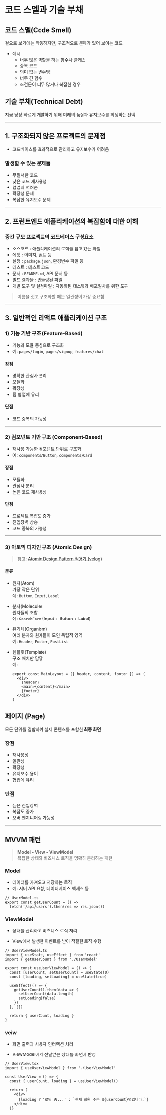 # 코드 스멜과 기술 부채

##  코드 스멜(Code Smell)

겉으로 보기에는 작동하지만, 구조적으로 문제가 있어 보이는 코드

- 예시
  - 너무 많은 역할을 하는 함수나 클래스
  - 중복 코드
  - 의미 없는 변수명
  - 너무 긴 함수
  - 조건문이 너무 많거나 복잡한 경우

## 기술 부채(Technical Debt)

지금 당장 빠르게 개발하기 위해 미래의 품질과 유지보수를 희생하는 선택

---

## 1. 구조화되지 않은 프로젝트의 문제점

- 코드베이스를 효과적으로 관리하고 유지보수가 어려움

###  발생할 수 있는 문제들

- 무질서한 코드
- 낮은 코드 재사용성
- 협업의 어려움
- 확장성 문제
- 복잡한 유지보수 문제

---

## 2. 프런트엔드 애플리케이션의 복잡함에 대한 이해

###  중간 규모 프로젝트의 코드베이스 구성요소

- 소스코드 : 애플리케이션의 로직을 담고 있는 파일
- 에셋 : 이미지, 폰트 등
- 설정 : `package.json`, 환경변수 파일 등
- 테스트 : 테스트 코드
- 문서 : `README.md`, API 문서 등
- 빌드 결과물 : 번들링된 파일
- 개발 도구 및 설정파일 : 자동화된 테스팅과 배포절차를 위한 도구

>  이름을 짓고 구조화할 때는 일관성이 가장 중요함

---

## 3. 일반적인 리액트 애플리케이션 구조

### 1) 기능 기반 구조 (Feature-Based)

- 기능과 모듈 중심으로 구조화
- 예: `pages/login`, `pages/signup`, `features/chat`

#### 장점

- 명확한 관심사 분리
- 모듈화
- 확장성
- 팀 협업에 유리

#### 단점

- 코드 중복의 가능성

---

### 2) 컴포넌트 기반 구조 (Component-Based)

- 재사용 가능한 컴포넌트 단위로 구조화
- 예: `components/Button`, `components/Card`

#### 장점

- 모듈화
- 관심사 분리
- 높은 코드 재사용성

#### 단점

- 프로젝트 복잡도 증가
- 진입장벽 상승
- 코드 중복의 가능성

---

### 3) 아토믹 디자인 구조 (Atomic Design)

> 참고: [Atomic Design Pattern 적용기 (velog)](https://velog.io/@younyikim/Atomic-Design-Pattern과-컴포넌트-단위-개발-방식-적용기-장점과-단점)

#### 분류

- 원자(Atom)  
  가장 작은 단위  
  예: `Button`, `Input`, `Label`

- 분자(Molecule)  
  원자들의 조합  
  예: `SearchForm` (Input + Button + Label)

- 유기체(Organism)  
  여러 분자와 원자들이 모인 독립적 영역  
  예: `Header`, `Footer`, `PostList`

- 템플릿(Template)  
  구조 배치만 담당  
  예:

  ```tsx
  export const MainLayout = ({ header, content, footer }) => (
    <div>
      {header}
      <main>{content}</main>
      {footer}
    </div>
  )
  ```

## 페이지 (Page)

모든 단위를 결합하여 실제 콘텐츠를 포함한 **최종 화면**

### 장점
- 재사용성
- 일관성
- 확장성
- 유지보수 용이
- 협업에 유리

### 단점
- 높은 진입장벽
- 복잡도 증가
- 오버 엔지니어링 가능성

---

##  MVVM 패턴

> **Model - View - ViewModel**  
> 복잡한 상태와 비즈니스 로직을 명확히 분리하는 패턴

### Model
- 데이터를 가져오고 저장하는 로직
- 예: 서버 API 요청, 데이터베이스 액세스 등

```tsx
// UserModel.ts
export const getUserCount = () =>
  fetch('/api/users').then(res => res.json())
```

###  ViewModel
- 상태를 관리하고 비즈니스 로직 처리

- View에서 발생한 이벤트를 받아 적절한 로직 수행

```tsx
// UserViewModel.ts
import { useState, useEffect } from 'react'
import { getUserCount } from './UserModel'

export const useUserViewModel = () => {
  const [userCount, setUserCount] = useState(0)
  const [loading, setLoading] = useState(true)

  useEffect(() => {
    getUserCount().then(data => {
      setUserCount(data.length)
      setLoading(false)
    })
  }, [])

  return { userCount, loading }
}
```

### veiw

- 화면 출력과 사용자 인터랙션 처리

- ViewModel에서 전달받은 상태를 화면에 반영

``` tsx
// UserView.tsx
import { useUserViewModel } from './UserViewModel'

const UserView = () => {
  const { userCount, loading } = useUserViewModel()

  return (
    <div>
      {loading ? '로딩 중...' : `현재 회원 수는 ${userCount}명입니다.`}
    </div>
  )}
  ```